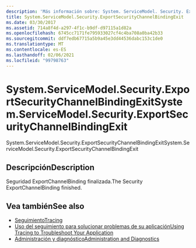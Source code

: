 ```yaml
---
description: 'Más información sobre: System. ServiceModel. Security. ExportSecurityChannelBindingExit'
title: System.ServiceModel.Security.ExportSecurityChannelBindingExit
ms.date: 03/30/2017
ms.assetid: 714a8f4d-a297-4f1c-b9df-d97115a1d82a
ms.openlocfilehash: 6745cc7171fe795933027cf4c4ba708a0ba42b33
ms.sourcegitcommit: ddf7edb67715a5b9a45e3dd44536dabc153c1de0
ms.translationtype: MT
ms.contentlocale: es-ES
ms.lasthandoff: 02/06/2021
ms.locfileid: "99798763"
---
```

# <a name="systemservicemodelsecurityexportsecuritychannelbindingexit"></a><span data-ttu-id="a9944-103">System.ServiceModel.Security.ExportSecurityChannelBindingExit</span><span class="sxs-lookup"><span data-stu-id="a9944-103">System.ServiceModel.Security.ExportSecurityChannelBindingExit</span></span>

<span data-ttu-id="a9944-104">System.ServiceModel.Security.ExportSecurityChannelBindingExit</span><span class="sxs-lookup"><span data-stu-id="a9944-104">System.ServiceModel.Security.ExportSecurityChannelBindingExit</span></span>  
  
## <a name="description"></a><span data-ttu-id="a9944-105">Descripción</span><span class="sxs-lookup"><span data-stu-id="a9944-105">Description</span></span>  

 <span data-ttu-id="a9944-106">Seguridad ExportChannelBinding finalizada.</span><span class="sxs-lookup"><span data-stu-id="a9944-106">The Security ExportChannelBinding finished.</span></span>  
  
## <a name="see-also"></a><span data-ttu-id="a9944-107">Vea también</span><span class="sxs-lookup"><span data-stu-id="a9944-107">See also</span></span>

- [<span data-ttu-id="a9944-108">Seguimiento</span><span class="sxs-lookup"><span data-stu-id="a9944-108">Tracing</span></span>](index.md)
- [<span data-ttu-id="a9944-109">Uso del seguimiento para solucionar problemas de su aplicación</span><span class="sxs-lookup"><span data-stu-id="a9944-109">Using Tracing to Troubleshoot Your Application</span></span>](using-tracing-to-troubleshoot-your-application.md)
- [<span data-ttu-id="a9944-110">Administración y diagnóstico</span><span class="sxs-lookup"><span data-stu-id="a9944-110">Administration and Diagnostics</span></span>](../index.md)
